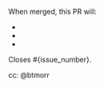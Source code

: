 When merged, this PR will:

-
-
-


Closes #{issue_number}.

cc: @btmorr

<!--
  Thanks for taking the time to open a pull request! Please take the
  suggested form above as a suggestion, and revise however makes
  sense for your proposed contribution. If you have any questions,
  take a look in the Contributing Guide, or go ahead and post and
  the maintainers will help out as much as possible.

  https://github.com/btmorr/leifdb/blob/edge/CONTRIBUTING.md
-->
